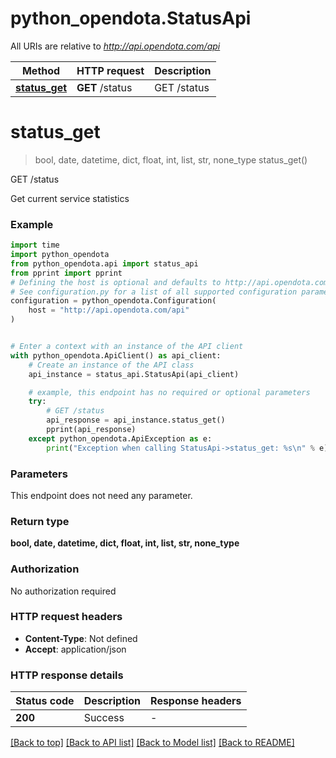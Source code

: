 # python_opendota.StatusApi

All URIs are relative to *http://api.opendota.com/api*

Method | HTTP request | Description
------------- | ------------- | -------------
[**status_get**](StatusApi.md#status_get) | **GET** /status | GET /status


# **status_get**
> bool, date, datetime, dict, float, int, list, str, none_type status_get()

GET /status

Get current service statistics

### Example


```python
import time
import python_opendota
from python_opendota.api import status_api
from pprint import pprint
# Defining the host is optional and defaults to http://api.opendota.com/api
# See configuration.py for a list of all supported configuration parameters.
configuration = python_opendota.Configuration(
    host = "http://api.opendota.com/api"
)


# Enter a context with an instance of the API client
with python_opendota.ApiClient() as api_client:
    # Create an instance of the API class
    api_instance = status_api.StatusApi(api_client)

    # example, this endpoint has no required or optional parameters
    try:
        # GET /status
        api_response = api_instance.status_get()
        pprint(api_response)
    except python_opendota.ApiException as e:
        print("Exception when calling StatusApi->status_get: %s\n" % e)
```


### Parameters
This endpoint does not need any parameter.

### Return type

**bool, date, datetime, dict, float, int, list, str, none_type**

### Authorization

No authorization required

### HTTP request headers

 - **Content-Type**: Not defined
 - **Accept**: application/json


### HTTP response details

| Status code | Description | Response headers |
|-------------|-------------|------------------|
**200** | Success |  -  |

[[Back to top]](#) [[Back to API list]](../README.md#documentation-for-api-endpoints) [[Back to Model list]](../README.md#documentation-for-models) [[Back to README]](../README.md)


